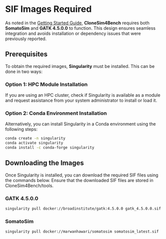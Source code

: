 # SIF Images Required

As noted in the [Getting Started Guide](../docs/Getting_Started.md), **CloneSim4Bench** requires both **SomatoSim** and **GATK 4.5.0.0** to function. This design ensures seamless integration and avoids installation or dependency issues that were previously reported.

## Prerequisites
To obtain the required images, **Singularity** must be installed. This can be done in two ways:

### Option 1: HPC Module Installation
If you are using an HPC cluster, check if Singularity is available as a module and request assistance from your system administrator to install or load it.

### Option 2: Conda Environment Installation
Alternatively, you can install Singularity in a Conda environment using the following steps:

```bash
conda create -n singularity
conda activate singularity
conda install -c conda-forge singularity
```

## Downloading the Images
Once Singularity is installed, you can download the required SIF files using the commands below. Ensure that the downloaded SIF files are stored in CloneSim4Bench/tools.

### GATK 4.5.0.0
```bash
singularity pull docker://broadinstitute/gatk:4.5.0.0 gatk_4.5.0.0.sif
```

### SomatoSim
```bash
singularity pull docker://marwanhawari/somatosim somatosim_latest.sif
```